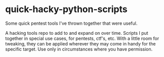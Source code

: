 # quick-hacky-python-scripts
Some quick pentest tools I've thrown together that were useful.  

A hacking tools repo to add to and expand on over time. Scripts I put together in special use cases, for pentests, ctf's, etc.
With a little room for tweaking, they can be applied wherever they may come in handy for the specific target.
Use only in circumstances where you have permission.
